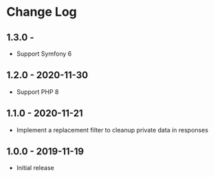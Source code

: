 # Change Log

## 1.3.0 -

- Support Symfony 6

## 1.2.0 - 2020-11-30

- Support PHP 8

## 1.1.0 - 2020-11-21

- Implement a replacement filter to cleanup private data in responses

## 1.0.0 - 2019-11-19

- Initial release
